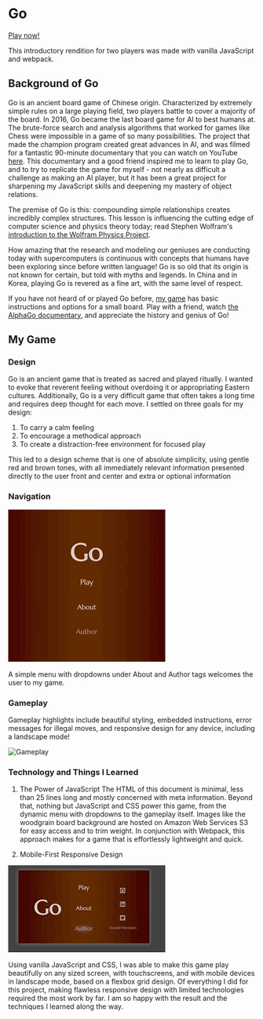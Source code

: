 # Go
[Play now!](https://herndal.github.io/go)

This introductory rendition for two players was made with vanilla JavaScript and webpack.

## Background of Go
Go is an ancient board game of Chinese origin. Characterized by extremely simple rules on a large playing field, two players battle to cover a majority of the board. In 2016, Go became the last board game for AI to best humans at. The brute-force search and analysis algorithms that worked for games like Chess were impossible in a game of so many possibilities. The project that made the champion program created great advances in AI, and was filmed for a fantastic 90-minute documentary that you can watch on YouTube [here](https://www.youtube.com/watch?v=WXuK6gekU1Y). This documentary and a good friend inspired me to learn to play Go, and to try to replicate the game for myself - not nearly as difficult a challenge as making an AI player, but it has been a great project for sharpening my JavaScript skills and deepening my mastery of object relations.

The premise of Go is this: compounding simple relationships creates incredibly complex structures. This lesson is influencing the cutting edge of computer science and physics theory today; read Stephen Wolfram's [introduction to the Wolfram Physics Project](https://writings.stephenwolfram.com/2020/04/finally-we-may-have-a-path-to-the-fundamental-theory-of-physics-and-its-beautiful/).

How amazing that the research and modeling our geniuses are conducting today with supercomputers is continuous with concepts that humans have been exploring since before written language! Go is so old that its origin is not known for certain, but told with myths and legends. In China and in Korea, playing Go is revered as a fine art, with the same level of respect.

If you have not heard of or played Go before, [my game](https://herndal.github.io/go) has basic instructions and options for a small board. Play with a friend, watch [the AlphaGo documentary](https://www.youtube.com/watch?v=WXuK6gekU1Y), and appreciate the history and genius of Go!

## My Game

### Design

Go is an ancient game that is treated as sacred and played ritually. I wanted to evoke that reverent feeling without overdoing it or appropriating Eastern cultures. Additionally, Go is a very difficult game that often takes a long time and requires deep thought for each move. I settled on three goals for my design:

1. To carry a calm feeling
2. To encourage a methodical approach
3. To create a distraction-free environment for focused play

This led to a design scheme that is one of absolute simplicity, using gentle red and brown tones, with all immediately relevant information presented directly to the user front and center and extra or optional information 

### Navigation

![Main navigation menu](/images/go-nav-demonstration.gif)

A simple menu with dropdowns under About and Author tags welcomes the user to my game.


### Gameplay

Gameplay highlights include beautiful styling, embedded instructions, error messages for illegal moves, and responsive design for any device, including a landscape mode!

![Gameplay](/images/go-gameplay-demonstration.gif)

### Technology and Things I Learned

1. The Power of JavaScript
  The HTML of this document is minimal, less than 25 lines long and mostly concerned with meta information. Beyond that, nothing but JavaScript and CSS power this game, from the dynamic menu with dropdowns to the gameplay itself. Images like the woodgrain board background are hosted on Amazon Web Services S3 for easy access and to trim weight. In conjunction with Webpack, this approach makes for a game that is effortlessly lightweight and quick.

2. Mobile-First Responsive Design

![Mobile-First Responsive Design](/images/go-responsive-demonstration.gif)

  Using vanilla JavaScript and CSS, I was able to make this game play beautifully on any sized screen, with touchscreens, and with mobile devices in landscape mode, based on a flexbox grid design. Of everything I did for this project, making flawless responsive design with limited technologies required the most work by far. I am so happy with the result and the techniques I learned along the way.